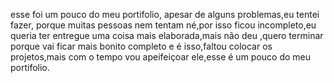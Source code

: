 esse foi um pouco do meu portifolio, apesar de alguns problemas,eu tentei fazer, porque muitas pessoas nem tentam né,por isso ficou incompleto,eu queria ter entregue uma coisa mais elaborada,mais não deu ,quero terminar porque vai ficar mais bonito completo e é isso,faltou colocar os projetos,mais com o tempo vou apeifeiçoar ele,esse é um pouco do meu portifolio.
